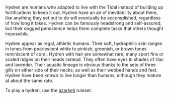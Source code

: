 Hydren are humans who adapted to live with the Tidal instead of building up fortifications to keep it out. Hydren have an air of inevitability about them, like anything they set out to do will eventually be accomplished, regardless of how long it takes. Hydren can be famously headstrong and self-assured, but their dogged persistence helps them complete tasks that others thought impossible.

Hydren appear as regal, athletic humans. Their soft, hydrophilic skin ranges in tones from pearlescent white to pinkish, greenish, or brown tones reminiscent of coral. Hydren with hair are somewhat rare; many sport fins or scaled ridges on their heads instead. They often have eyes in shades of lilac and lavender. Their aquatic lineage is obvious thanks to the sets of three gills on either side of their necks, as well as their webbed hands and feet. Hydren have been known to live longer than humans, although they mature at about the same rate.

To play a hydren, use the [azarketi](https://2e.aonprd.com/Ancestries.aspx?ID=41) ruleset.

